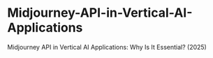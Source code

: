 # Midjourney-API-in-Vertical-AI-Applications
Midjourney API in Vertical AI Applications: Why Is It Essential? (2025)
